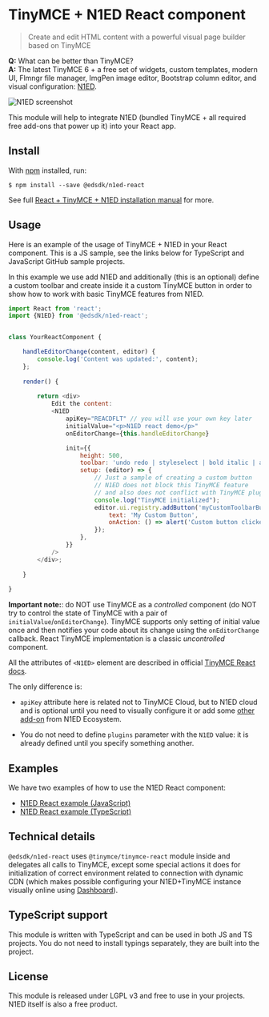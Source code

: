 # TinyMCE + N1ED React component

> Create and edit HTML content with a powerful visual page builder based on TinyMCE

**Q:** What can be better than TinyMCE?\
**A:** The latest TinyMCE 6 + a free set of widgets, custom templates, modern UI, Flmngr file manager, ImgPen image editor, Bootstrap column editor, and visual configuration: [N1ED](https://n1ed.com).

![N1ED screenshot](https://n1ed.com/img/index/main-screenshot.jpg)

This module will help to integrate N1ED (bundled TinyMCE + all required free add-ons that power up it) into your React app.


## Install

With [npm](https://npmjs.com/) installed, run:

```
$ npm install --save @edsdk/n1ed-react
```

See full [React + TinyMCE + N1ED installation manual](https://n1ed.com/doc/install-n1ed-react-component) for more.


## Usage

Here is an example of the usage of TinyMCE + N1ED in your React component. This is a JS sample, see the links below for TypeScript and JavaScript GitHub sample projects. 

In this example we use add N1ED and additionally (this is an optional) define a custom toolbar and create inside it a custom TinyMCE button in order to show how to work with basic TinyMCE features from N1ED.

```js
import React from 'react';
import {N1ED} from '@edsdk/n1ed-react';


class YourReactComponent {

    handleEditorChange(content, editor) {
        console.log('Content was updated:', content);
    };
    
    render() {
        
        return <div>
            Edit the content:
            <N1ED
                apiKey="REACDFLT" // you will use your own key later
                initialValue="<p>N1ED react demo</p>"
                onEditorChange={this.handleEditorChange}

                init={{
                    height: 500,
                    toolbar: 'undo redo | styleselect | bold italic | alignleft aligncenter alignright alignjustify | outdent indent | myCustomToolbarButton',
                    setup: (editor) => {
                        // Just a sample of creating a custom button
                        // N1ED does not block this TinyMCE feature
                        // and also does not conflict with TinyMCE plugins
                        console.log("TinyMCE initialized");
                        editor.ui.registry.addButton('myCustomToolbarButton', {
                            text: 'My Custom Button',
                            onAction: () => alert('Custom button clicked!'),
                        });
                    },
                }}
            />
        </div>;
        
    }
    
}
```

**Important note:**: do NOT use TinyMCE as a *controlled* component (do NOT try to control the state of TinyMCE with a pair of `initialValue`/`onEditorChange`). TinyMCE supports only setting of initial value once and then notifies your code about its change using the `onEditorChange` callback. React TinyMCE implementation is a classic *uncontrolled* component.  

All the attributes of ```<N1ED>``` element are described in official [TinyMCE React docs](https://www.tiny.cloud/docs/integrations/react/).

The only difference is:

* ```apiKey``` attribute here is related not to TinyMCE Cloud, but to N1ED cloud and is optional until you need to visually configure it or add some [other add-on](https://n1ed.com/plugins) from N1ED Ecosystem. 

* You do not need to define ```plugins``` parameter with the ```N1ED``` value: it is already defined until you specify something another.

## Examples

We have two examples of how to use the N1ED React component:
* [N1ED React example (JavaScript)](https://github.com/edsdk/n1ed-react-example)
* [N1ED React example (TypeScript)](https://github.com/edsdk/n1ed-react-typescript-example)

## Technical details

```@edsdk/n1ed-react``` uses ```@tinymce/tinymce-react``` module inside and delegates all calls to TinyMCE, except some special actions it does for initialization of correct environment related to connection with dynamic CDN (which makes possible configuring your N1ED+TinyMCE instance visually online using [Dashboard](https://n1ed.com)).

## TypeScript support

This module is written with TypeScript and can be used in both JS and TS projects. You do not need to install typings separately, they are built into the project.

## License

This module is released under LGPL v3 and free to use in your projects. N1ED itself is also a free product.